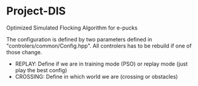 # Project-DIS
Optimized Simulated Flocking Algorithm for e-pucks


The configuration is defined by two parameters defined in "controlers/common/Config.hpp". All controlers has to be rebuild if one of those change.

* REPLAY: Define if we are in training mode (PSO) or replay mode (just play the best config)
* CROSSING: Define in which world we are (crossing or obstacles)

